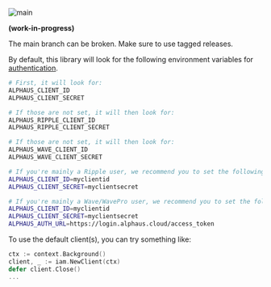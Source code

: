 ![main](https://github.com/alphauslabs/blue-sdk-go/workflows/main/badge.svg)

**(work-in-progress)**

The main branch can be broken. Make sure to use tagged releases.

By default, this library will look for the following environment variables for [authentication](https://alphauslabs.github.io/blueapi/authentication/apikey.html).

```bash
# First, it will look for:
ALPHAUS_CLIENT_ID
ALPHAUS_CLIENT_SECRET

# If those are not set, it will then look for:
ALPHAUS_RIPPLE_CLIENT_ID
ALPHAUS_RIPPLE_CLIENT_SECRET

# If those are not set, it will then look for:
ALPHAUS_WAVE_CLIENT_ID
ALPHAUS_WAVE_CLIENT_SECRET

# If you're mainly a Ripple user, we recommend you to set the following:
ALPHAUS_CLIENT_ID=myclientid
ALPHAUS_CLIENT_SECRET=myclientsecret

# If you're mainly a Wave/WavePro user, we recommend you to set the following:
ALPHAUS_CLIENT_ID=myclientid
ALPHAUS_CLIENT_SECRET=myclientsecret
ALPHAUS_AUTH_URL=https://login.alphaus.cloud/access_token
```

To use the default client(s), you can try something like:

```go
ctx := context.Background()
client, _ := iam.NewClient(ctx)
defer client.Close()
...
```
